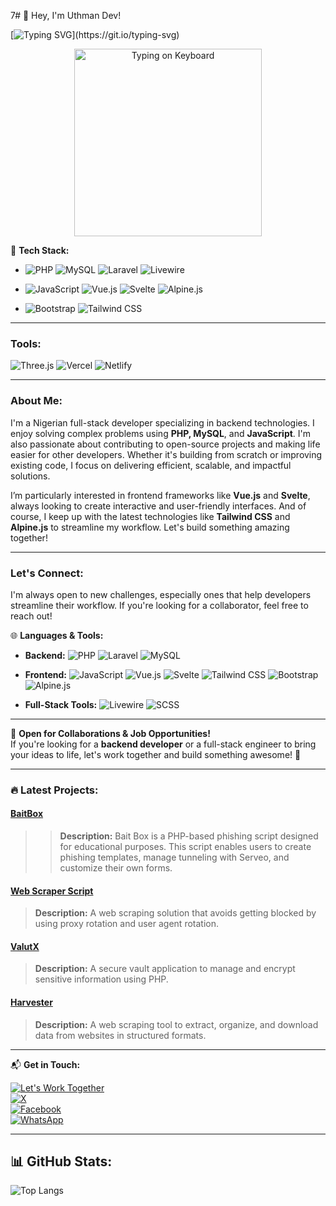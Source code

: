 7# 👋 Hey, I'm Uthman Dev! 

[![Typing SVG](https://readme-typing-svg.herokuapp.com?size=32&duration=4000&color=008afa&lines=Full+Stack+Developer;Backend+Specialist;Let's+Build+Something+Great!)](https://git.io/typing-svg)

<p align="center">
  <img src="https://media4.giphy.com/media/26tn33aiTi1jkl6H6/giphy.gif?cid=6c09b9523h12jzbpazg3ac32ccr2qppjlfzn1w4qpaecfof0&ep=v1_internal_gif_by_id&rid=giphy.gif&ct=g" alt="Typing on Keyboard" width="300px" />
</p>

🔧 **Tech Stack:**

- ![PHP](https://img.shields.io/badge/PHP-777BB4?style=for-the-badge&logo=php&logoColor=white)
  ![MySQL](https://img.shields.io/badge/MySQL-4479A1?style=for-the-badge&logo=mysql&logoColor=white)
  ![Laravel](https://img.shields.io/badge/Laravel-FF2D20?style=for-the-badge&logo=laravel&logoColor=white)
![Livewire](https://img.shields.io/badge/Livewire-4E56A6?style=for-the-badge&logo=livewire&logoColor=white)
- ![JavaScript](https://img.shields.io/badge/JavaScript-F7DF1E?style=for-the-badge&logo=javascript&logoColor=black)
  ![Vue.js](https://img.shields.io/badge/Vue.js-4FC08D?style=for-the-badge&logo=vue.js&logoColor=white)
  ![Svelte](https://img.shields.io/badge/Svelte-FF3E00?style=for-the-badge&logo=svelte&logoColor=white)
  ![Alpine.js](https://img.shields.io/badge/Alpine.js-8BC0D0?style=for-the-badge&logo=alpine.js&logoColor=white)

- ![Bootstrap](https://img.shields.io/badge/Bootstrap-563D7C?style=for-the-badge&logo=bootstrap&logoColor=white)
  ![Tailwind CSS](https://img.shields.io/badge/Tailwind_CSS-38B2AC?style=for-the-badge&logo=tailwind-css&logoColor=white)

---

### Tools:
  ![Three.js](https://img.shields.io/badge/Three.js-000000?style=for-the-badge&logo=three.js&logoColor=white)
  ![Vercel](https://img.shields.io/badge/Vercel-000000?style=for-the-badge&logo=vercel&logoColor=white)
  ![Netlify](https://img.shields.io/badge/Netlify-00C7B7?style=for-the-badge&logo=netlify&logoColor=white)

---

### About Me:

I'm a Nigerian full-stack developer specializing in backend technologies. I enjoy solving complex problems using **PHP, MySQL**, and **JavaScript**. I'm also passionate about contributing to open-source projects and making life easier for other developers. Whether it's building from scratch or improving existing code, I focus on delivering efficient, scalable, and impactful solutions.

I’m particularly interested in frontend frameworks like **Vue.js** and **Svelte**, always looking to create interactive and user-friendly interfaces. And of course, I keep up with the latest technologies like **Tailwind CSS** and **Alpine.js** to streamline my workflow. Let's build something amazing together!

---

### Let's Connect:

I'm always open to new challenges, especially ones that help developers streamline their workflow. If you're looking for a collaborator, feel free to reach out!

🌐 **Languages & Tools:**

- **Backend:**
    ![PHP](https://img.shields.io/badge/PHP-777BB4?style=for-the-badge&logo=php&logoColor=white)
    ![Laravel](https://img.shields.io/badge/Laravel-FF2D20?style=for-the-badge&logo=laravel&logoColor=white)
    ![MySQL](https://img.shields.io/badge/MySQL-4479A1?style=for-the-badge&logo=mysql&logoColor=white)

- **Frontend:**
    ![JavaScript](https://img.shields.io/badge/JavaScript-F7DF1E?style=for-the-badge&logo=javascript&logoColor=black)
    ![Vue.js](https://img.shields.io/badge/Vue.js-4FC08D?style=for-the-badge&logo=vue.js&logoColor=white)
    ![Svelte](https://img.shields.io/badge/Svelte-FF3E00?style=for-the-badge&logo=svelte&logoColor=white)
    ![Tailwind CSS](https://img.shields.io/badge/Tailwind_CSS-38B2AC?style=for-the-badge&logo=tailwind-css&logoColor=white)
    ![Bootstrap](https://img.shields.io/badge/Bootstrap-563D7C?style=for-the-badge&logo=bootstrap&logoColor=white)![Alpine.js](https://img.shields.io/badge/Alpine.js-8BC0D0?style=for-the-badge&logo=alpine.js&logoColor=white)

- **Full-Stack Tools:**
    ![Livewire](https://img.shields.io/badge/Livewire-4E56A6?style=for-the-badge&logo=livewire&logoColor=white)
    ![SCSS](https://img.shields.io/badge/SCSS-CC6699?style=for-the-badge&logo=sass&logoColor=white)

---

💼 **Open for Collaborations & Job Opportunities!**  
If you're looking for a **backend developer** or a full-stack engineer to bring your ideas to life, let's work together and build something awesome! 🚀

---

### 🔥 Latest Projects:

#### [BaitBox](https://github.com/codetesla51/web-scraper) 
>> **Description:** Bait Box is a PHP-based phishing script designed for educational purposes. This script enables users to create phishing templates, manage tunneling with Serveo, and customize their own forms. 

#### [Web Scraper Script](https://github.com/codetesla51/web-scraper) 
> **Description:** A web scraping solution that avoids getting blocked by using proxy rotation and user agent rotation.


#### [ValutX](https://github.com/codetesla51/vaultx)
> **Description:** A secure vault application to manage and encrypt sensitive information using PHP.

#### [Harvester](https://github.com/codetesla51/harvester-)
> **Description:** A web scraping tool to extract, organize, and download data from websites in structured formats.  

---

📬 **Get in Touch:**

[![Let's Work Together](https://img.shields.io/badge/Let's_Work_Together!-brightgreen?style=for-the-badge)](https://github.com/codetesla51)  
[![X](https://img.shields.io/badge/X-1DA1F2?style=for-the-badge&logo=twitter&logoColor=white)](https://x.com/oladele56481?t=KIfYsIyRIobDWhMnYTYTfA&s=09)  
[![Facebook](https://img.shields.io/badge/Facebook-1877F2?style=for-the-badge&logo=facebook&logoColor=white)](https://www.facebook.com/profile.php?id=100089196350154)  
[![WhatsApp](https://img.shields.io/badge/WhatsApp-25D366?style=for-the-badge&logo=whatsapp&logoColor=white)](https://wa.link/6jqex1)

---

## 📊 GitHub Stats:
![Top Langs](https://github-readme-stats.vercel.app/api/top-langs/?username=codetesla51&layout=compact&theme=radical)

